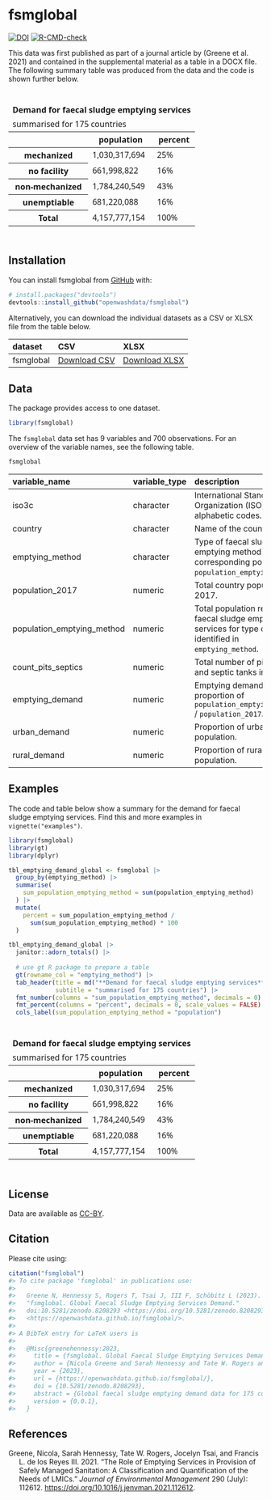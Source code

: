 
<!-- README.md is generated from README.Rmd. Please edit that file -->

# fsmglobal

<!-- badges: start -->

[![DOI](https://zenodo.org/badge/577705928.svg)](https://zenodo.org/badge/latestdoi/577705928)
[![R-CMD-check](https://github.com/openwashdata/fsmglobal/actions/workflows/R-CMD-check.yaml/badge.svg)](https://github.com/openwashdata/fsmglobal/actions/workflows/R-CMD-check.yaml)
<!-- badges: end -->

This data was first published as part of a journal article by (Greene et
al. 2021) and contained in the supplemental material as a table in a
DOCX file. The following summary table was produced from the data and
the code is shown further below.

<div id="zuyhlqhyio" style="padding-left:0px;padding-right:0px;padding-top:10px;padding-bottom:10px;overflow-x:auto;overflow-y:auto;width:auto;height:auto;">
<style>#zuyhlqhyio table {
  font-family: system-ui, 'Segoe UI', Roboto, Helvetica, Arial, sans-serif, 'Apple Color Emoji', 'Segoe UI Emoji', 'Segoe UI Symbol', 'Noto Color Emoji';
  -webkit-font-smoothing: antialiased;
  -moz-osx-font-smoothing: grayscale;
}
&#10;#zuyhlqhyio thead, #zuyhlqhyio tbody, #zuyhlqhyio tfoot, #zuyhlqhyio tr, #zuyhlqhyio td, #zuyhlqhyio th {
  border-style: none;
}
&#10;#zuyhlqhyio p {
  margin: 0;
  padding: 0;
}
&#10;#zuyhlqhyio .gt_table {
  display: table;
  border-collapse: collapse;
  line-height: normal;
  margin-left: auto;
  margin-right: auto;
  color: #333333;
  font-size: 16px;
  font-weight: normal;
  font-style: normal;
  background-color: #FFFFFF;
  width: auto;
  border-top-style: solid;
  border-top-width: 2px;
  border-top-color: #A8A8A8;
  border-right-style: none;
  border-right-width: 2px;
  border-right-color: #D3D3D3;
  border-bottom-style: solid;
  border-bottom-width: 2px;
  border-bottom-color: #A8A8A8;
  border-left-style: none;
  border-left-width: 2px;
  border-left-color: #D3D3D3;
}
&#10;#zuyhlqhyio .gt_caption {
  padding-top: 4px;
  padding-bottom: 4px;
}
&#10;#zuyhlqhyio .gt_title {
  color: #333333;
  font-size: 125%;
  font-weight: initial;
  padding-top: 4px;
  padding-bottom: 4px;
  padding-left: 5px;
  padding-right: 5px;
  border-bottom-color: #FFFFFF;
  border-bottom-width: 0;
}
&#10;#zuyhlqhyio .gt_subtitle {
  color: #333333;
  font-size: 85%;
  font-weight: initial;
  padding-top: 3px;
  padding-bottom: 5px;
  padding-left: 5px;
  padding-right: 5px;
  border-top-color: #FFFFFF;
  border-top-width: 0;
}
&#10;#zuyhlqhyio .gt_heading {
  background-color: #FFFFFF;
  text-align: center;
  border-bottom-color: #FFFFFF;
  border-left-style: none;
  border-left-width: 1px;
  border-left-color: #D3D3D3;
  border-right-style: none;
  border-right-width: 1px;
  border-right-color: #D3D3D3;
}
&#10;#zuyhlqhyio .gt_bottom_border {
  border-bottom-style: solid;
  border-bottom-width: 2px;
  border-bottom-color: #D3D3D3;
}
&#10;#zuyhlqhyio .gt_col_headings {
  border-top-style: solid;
  border-top-width: 2px;
  border-top-color: #D3D3D3;
  border-bottom-style: solid;
  border-bottom-width: 2px;
  border-bottom-color: #D3D3D3;
  border-left-style: none;
  border-left-width: 1px;
  border-left-color: #D3D3D3;
  border-right-style: none;
  border-right-width: 1px;
  border-right-color: #D3D3D3;
}
&#10;#zuyhlqhyio .gt_col_heading {
  color: #333333;
  background-color: #FFFFFF;
  font-size: 100%;
  font-weight: normal;
  text-transform: inherit;
  border-left-style: none;
  border-left-width: 1px;
  border-left-color: #D3D3D3;
  border-right-style: none;
  border-right-width: 1px;
  border-right-color: #D3D3D3;
  vertical-align: bottom;
  padding-top: 5px;
  padding-bottom: 6px;
  padding-left: 5px;
  padding-right: 5px;
  overflow-x: hidden;
}
&#10;#zuyhlqhyio .gt_column_spanner_outer {
  color: #333333;
  background-color: #FFFFFF;
  font-size: 100%;
  font-weight: normal;
  text-transform: inherit;
  padding-top: 0;
  padding-bottom: 0;
  padding-left: 4px;
  padding-right: 4px;
}
&#10;#zuyhlqhyio .gt_column_spanner_outer:first-child {
  padding-left: 0;
}
&#10;#zuyhlqhyio .gt_column_spanner_outer:last-child {
  padding-right: 0;
}
&#10;#zuyhlqhyio .gt_column_spanner {
  border-bottom-style: solid;
  border-bottom-width: 2px;
  border-bottom-color: #D3D3D3;
  vertical-align: bottom;
  padding-top: 5px;
  padding-bottom: 5px;
  overflow-x: hidden;
  display: inline-block;
  width: 100%;
}
&#10;#zuyhlqhyio .gt_spanner_row {
  border-bottom-style: hidden;
}
&#10;#zuyhlqhyio .gt_group_heading {
  padding-top: 8px;
  padding-bottom: 8px;
  padding-left: 5px;
  padding-right: 5px;
  color: #333333;
  background-color: #FFFFFF;
  font-size: 100%;
  font-weight: initial;
  text-transform: inherit;
  border-top-style: solid;
  border-top-width: 2px;
  border-top-color: #D3D3D3;
  border-bottom-style: solid;
  border-bottom-width: 2px;
  border-bottom-color: #D3D3D3;
  border-left-style: none;
  border-left-width: 1px;
  border-left-color: #D3D3D3;
  border-right-style: none;
  border-right-width: 1px;
  border-right-color: #D3D3D3;
  vertical-align: middle;
  text-align: left;
}
&#10;#zuyhlqhyio .gt_empty_group_heading {
  padding: 0.5px;
  color: #333333;
  background-color: #FFFFFF;
  font-size: 100%;
  font-weight: initial;
  border-top-style: solid;
  border-top-width: 2px;
  border-top-color: #D3D3D3;
  border-bottom-style: solid;
  border-bottom-width: 2px;
  border-bottom-color: #D3D3D3;
  vertical-align: middle;
}
&#10;#zuyhlqhyio .gt_from_md > :first-child {
  margin-top: 0;
}
&#10;#zuyhlqhyio .gt_from_md > :last-child {
  margin-bottom: 0;
}
&#10;#zuyhlqhyio .gt_row {
  padding-top: 8px;
  padding-bottom: 8px;
  padding-left: 5px;
  padding-right: 5px;
  margin: 10px;
  border-top-style: solid;
  border-top-width: 1px;
  border-top-color: #D3D3D3;
  border-left-style: none;
  border-left-width: 1px;
  border-left-color: #D3D3D3;
  border-right-style: none;
  border-right-width: 1px;
  border-right-color: #D3D3D3;
  vertical-align: middle;
  overflow-x: hidden;
}
&#10;#zuyhlqhyio .gt_stub {
  color: #333333;
  background-color: #FFFFFF;
  font-size: 100%;
  font-weight: initial;
  text-transform: inherit;
  border-right-style: solid;
  border-right-width: 2px;
  border-right-color: #D3D3D3;
  padding-left: 5px;
  padding-right: 5px;
}
&#10;#zuyhlqhyio .gt_stub_row_group {
  color: #333333;
  background-color: #FFFFFF;
  font-size: 100%;
  font-weight: initial;
  text-transform: inherit;
  border-right-style: solid;
  border-right-width: 2px;
  border-right-color: #D3D3D3;
  padding-left: 5px;
  padding-right: 5px;
  vertical-align: top;
}
&#10;#zuyhlqhyio .gt_row_group_first td {
  border-top-width: 2px;
}
&#10;#zuyhlqhyio .gt_row_group_first th {
  border-top-width: 2px;
}
&#10;#zuyhlqhyio .gt_summary_row {
  color: #333333;
  background-color: #FFFFFF;
  text-transform: inherit;
  padding-top: 8px;
  padding-bottom: 8px;
  padding-left: 5px;
  padding-right: 5px;
}
&#10;#zuyhlqhyio .gt_first_summary_row {
  border-top-style: solid;
  border-top-color: #D3D3D3;
}
&#10;#zuyhlqhyio .gt_first_summary_row.thick {
  border-top-width: 2px;
}
&#10;#zuyhlqhyio .gt_last_summary_row {
  padding-top: 8px;
  padding-bottom: 8px;
  padding-left: 5px;
  padding-right: 5px;
  border-bottom-style: solid;
  border-bottom-width: 2px;
  border-bottom-color: #D3D3D3;
}
&#10;#zuyhlqhyio .gt_grand_summary_row {
  color: #333333;
  background-color: #FFFFFF;
  text-transform: inherit;
  padding-top: 8px;
  padding-bottom: 8px;
  padding-left: 5px;
  padding-right: 5px;
}
&#10;#zuyhlqhyio .gt_first_grand_summary_row {
  padding-top: 8px;
  padding-bottom: 8px;
  padding-left: 5px;
  padding-right: 5px;
  border-top-style: double;
  border-top-width: 6px;
  border-top-color: #D3D3D3;
}
&#10;#zuyhlqhyio .gt_last_grand_summary_row_top {
  padding-top: 8px;
  padding-bottom: 8px;
  padding-left: 5px;
  padding-right: 5px;
  border-bottom-style: double;
  border-bottom-width: 6px;
  border-bottom-color: #D3D3D3;
}
&#10;#zuyhlqhyio .gt_striped {
  background-color: rgba(128, 128, 128, 0.05);
}
&#10;#zuyhlqhyio .gt_table_body {
  border-top-style: solid;
  border-top-width: 2px;
  border-top-color: #D3D3D3;
  border-bottom-style: solid;
  border-bottom-width: 2px;
  border-bottom-color: #D3D3D3;
}
&#10;#zuyhlqhyio .gt_footnotes {
  color: #333333;
  background-color: #FFFFFF;
  border-bottom-style: none;
  border-bottom-width: 2px;
  border-bottom-color: #D3D3D3;
  border-left-style: none;
  border-left-width: 2px;
  border-left-color: #D3D3D3;
  border-right-style: none;
  border-right-width: 2px;
  border-right-color: #D3D3D3;
}
&#10;#zuyhlqhyio .gt_footnote {
  margin: 0px;
  font-size: 90%;
  padding-top: 4px;
  padding-bottom: 4px;
  padding-left: 5px;
  padding-right: 5px;
}
&#10;#zuyhlqhyio .gt_sourcenotes {
  color: #333333;
  background-color: #FFFFFF;
  border-bottom-style: none;
  border-bottom-width: 2px;
  border-bottom-color: #D3D3D3;
  border-left-style: none;
  border-left-width: 2px;
  border-left-color: #D3D3D3;
  border-right-style: none;
  border-right-width: 2px;
  border-right-color: #D3D3D3;
}
&#10;#zuyhlqhyio .gt_sourcenote {
  font-size: 90%;
  padding-top: 4px;
  padding-bottom: 4px;
  padding-left: 5px;
  padding-right: 5px;
}
&#10;#zuyhlqhyio .gt_left {
  text-align: left;
}
&#10;#zuyhlqhyio .gt_center {
  text-align: center;
}
&#10;#zuyhlqhyio .gt_right {
  text-align: right;
  font-variant-numeric: tabular-nums;
}
&#10;#zuyhlqhyio .gt_font_normal {
  font-weight: normal;
}
&#10;#zuyhlqhyio .gt_font_bold {
  font-weight: bold;
}
&#10;#zuyhlqhyio .gt_font_italic {
  font-style: italic;
}
&#10;#zuyhlqhyio .gt_super {
  font-size: 65%;
}
&#10;#zuyhlqhyio .gt_footnote_marks {
  font-size: 75%;
  vertical-align: 0.4em;
  position: initial;
}
&#10;#zuyhlqhyio .gt_asterisk {
  font-size: 100%;
  vertical-align: 0;
}
&#10;#zuyhlqhyio .gt_indent_1 {
  text-indent: 5px;
}
&#10;#zuyhlqhyio .gt_indent_2 {
  text-indent: 10px;
}
&#10;#zuyhlqhyio .gt_indent_3 {
  text-indent: 15px;
}
&#10;#zuyhlqhyio .gt_indent_4 {
  text-indent: 20px;
}
&#10;#zuyhlqhyio .gt_indent_5 {
  text-indent: 25px;
}
</style>
<table class="gt_table" data-quarto-disable-processing="false" data-quarto-bootstrap="false">
  <thead>
    <tr class="gt_heading">
      <td colspan="3" class="gt_heading gt_title gt_font_normal" style><strong>Demand for faecal sludge emptying services</strong></td>
    </tr>
    <tr class="gt_heading">
      <td colspan="3" class="gt_heading gt_subtitle gt_font_normal gt_bottom_border" style>summarised for 175 countries</td>
    </tr>
    <tr class="gt_col_headings">
      <th class="gt_col_heading gt_columns_bottom_border gt_left" rowspan="1" colspan="1" scope="col" id=""></th>
      <th class="gt_col_heading gt_columns_bottom_border gt_right" rowspan="1" colspan="1" scope="col" id="population">population</th>
      <th class="gt_col_heading gt_columns_bottom_border gt_right" rowspan="1" colspan="1" scope="col" id="percent">percent</th>
    </tr>
  </thead>
  <tbody class="gt_table_body">
    <tr><th id="stub_1_1" scope="row" class="gt_row gt_left gt_stub">mechanized</th>
<td headers="stub_1_1 sum_population_emptying_method" class="gt_row gt_right">1,030,317,694</td>
<td headers="stub_1_1 percent" class="gt_row gt_right">25%</td></tr>
    <tr><th id="stub_1_2" scope="row" class="gt_row gt_left gt_stub">no facility</th>
<td headers="stub_1_2 sum_population_emptying_method" class="gt_row gt_right">661,998,822</td>
<td headers="stub_1_2 percent" class="gt_row gt_right">16%</td></tr>
    <tr><th id="stub_1_3" scope="row" class="gt_row gt_left gt_stub">non-mechanized</th>
<td headers="stub_1_3 sum_population_emptying_method" class="gt_row gt_right">1,784,240,549</td>
<td headers="stub_1_3 percent" class="gt_row gt_right">43%</td></tr>
    <tr><th id="stub_1_4" scope="row" class="gt_row gt_left gt_stub">unemptiable</th>
<td headers="stub_1_4 sum_population_emptying_method" class="gt_row gt_right">681,220,088</td>
<td headers="stub_1_4 percent" class="gt_row gt_right">16%</td></tr>
    <tr><th id="stub_1_5" scope="row" class="gt_row gt_left gt_stub">Total</th>
<td headers="stub_1_5 sum_population_emptying_method" class="gt_row gt_right">4,157,777,154</td>
<td headers="stub_1_5 percent" class="gt_row gt_right">100%</td></tr>
  </tbody>
  &#10;  
</table>
</div>

## Installation

You can install fsmglobal from [GitHub](https://github.com/) with:

``` r
# install.packages("devtools")
devtools::install_github("openwashdata/fsmglobal")
```

Alternatively, you can download the individual datasets as a CSV or XLSX
file from the table below.

| dataset   | CSV                                                                                           | XLSX                                                                                            |
|:----------|:----------------------------------------------------------------------------------------------|:------------------------------------------------------------------------------------------------|
| fsmglobal | [Download CSV](https://github.com/openwashdata/fsmglobal/raw/main/inst/extdata/fsmglobal.csv) | [Download XLSX](https://github.com/openwashdata/fsmglobal/raw/main/inst/extdata/fsmglobal.xlsx) |

## Data

The package provides access to one dataset.

``` r
library(fsmglobal)
```

The `fsmglobal` data set has 9 variables and 700 observations. For an
overview of the variable names, see the following table.

``` r
fsmglobal
```

| variable_name              | variable_type | description                                                                                                    |
|:---------------------------|:--------------|:---------------------------------------------------------------------------------------------------------------|
| iso3c                      | character     | International Standards Organization (ISO) 3-digit alphabetic codes.                                           |
| country                    | character     | Name of the country.                                                                                           |
| emptying_method            | character     | Type of faecal sludge emptying method for corresponding population in `population_emptying_method`.            |
| population_2017            | numeric       | Total country population in 2017.                                                                              |
| population_emptying_method | numeric       | Total population requiring faecal sludge emptying services for type of method identified in `emptying_method`. |
| count_pits_septics         | numeric       | Total number of pit latrines and septic tanks in country.                                                      |
| emptying_demand            | numeric       | Emptying demand as the proportion of `population_emptying_method` / `population_2017`.                         |
| urban_demand               | numeric       | Proportion of urban population.                                                                                |
| rural_demand               | numeric       | Proportion of rural population.                                                                                |

## Examples

The code and table below show a summary for the demand for faecal sludge
emptying services. Find this and more examples in
`vignette("examples")`.

``` r
library(fsmglobal)
library(gt)
library(dplyr)
```

``` r
tbl_emptying_demand_global <- fsmglobal |> 
  group_by(emptying_method) |> 
  summarise(
    sum_population_emptying_method = sum(population_emptying_method)
  ) |> 
  mutate(
    percent = sum_population_emptying_method / 
      sum(sum_population_emptying_method) * 100
  )
```

``` r
tbl_emptying_demand_global |> 
  janitor::adorn_totals() |>
  
  # use gt R package to prepare a table
  gt(rowname_col = "emptying_method") |>
  tab_header(title = md("**Demand for faecal sludge emptying services**"), 
             subtitle = "summarised for 175 countries") |> 
  fmt_number(columns = "sum_population_emptying_method", decimals = 0) |> 
  fmt_percent(columns = "percent", decimals = 0, scale_values = FALSE) |> 
  cols_label(sum_population_emptying_method = "population") 
```

<div id="pnoqsqgiib" style="padding-left:0px;padding-right:0px;padding-top:10px;padding-bottom:10px;overflow-x:auto;overflow-y:auto;width:auto;height:auto;">
<style>#pnoqsqgiib table {
  font-family: system-ui, 'Segoe UI', Roboto, Helvetica, Arial, sans-serif, 'Apple Color Emoji', 'Segoe UI Emoji', 'Segoe UI Symbol', 'Noto Color Emoji';
  -webkit-font-smoothing: antialiased;
  -moz-osx-font-smoothing: grayscale;
}
&#10;#pnoqsqgiib thead, #pnoqsqgiib tbody, #pnoqsqgiib tfoot, #pnoqsqgiib tr, #pnoqsqgiib td, #pnoqsqgiib th {
  border-style: none;
}
&#10;#pnoqsqgiib p {
  margin: 0;
  padding: 0;
}
&#10;#pnoqsqgiib .gt_table {
  display: table;
  border-collapse: collapse;
  line-height: normal;
  margin-left: auto;
  margin-right: auto;
  color: #333333;
  font-size: 16px;
  font-weight: normal;
  font-style: normal;
  background-color: #FFFFFF;
  width: auto;
  border-top-style: solid;
  border-top-width: 2px;
  border-top-color: #A8A8A8;
  border-right-style: none;
  border-right-width: 2px;
  border-right-color: #D3D3D3;
  border-bottom-style: solid;
  border-bottom-width: 2px;
  border-bottom-color: #A8A8A8;
  border-left-style: none;
  border-left-width: 2px;
  border-left-color: #D3D3D3;
}
&#10;#pnoqsqgiib .gt_caption {
  padding-top: 4px;
  padding-bottom: 4px;
}
&#10;#pnoqsqgiib .gt_title {
  color: #333333;
  font-size: 125%;
  font-weight: initial;
  padding-top: 4px;
  padding-bottom: 4px;
  padding-left: 5px;
  padding-right: 5px;
  border-bottom-color: #FFFFFF;
  border-bottom-width: 0;
}
&#10;#pnoqsqgiib .gt_subtitle {
  color: #333333;
  font-size: 85%;
  font-weight: initial;
  padding-top: 3px;
  padding-bottom: 5px;
  padding-left: 5px;
  padding-right: 5px;
  border-top-color: #FFFFFF;
  border-top-width: 0;
}
&#10;#pnoqsqgiib .gt_heading {
  background-color: #FFFFFF;
  text-align: center;
  border-bottom-color: #FFFFFF;
  border-left-style: none;
  border-left-width: 1px;
  border-left-color: #D3D3D3;
  border-right-style: none;
  border-right-width: 1px;
  border-right-color: #D3D3D3;
}
&#10;#pnoqsqgiib .gt_bottom_border {
  border-bottom-style: solid;
  border-bottom-width: 2px;
  border-bottom-color: #D3D3D3;
}
&#10;#pnoqsqgiib .gt_col_headings {
  border-top-style: solid;
  border-top-width: 2px;
  border-top-color: #D3D3D3;
  border-bottom-style: solid;
  border-bottom-width: 2px;
  border-bottom-color: #D3D3D3;
  border-left-style: none;
  border-left-width: 1px;
  border-left-color: #D3D3D3;
  border-right-style: none;
  border-right-width: 1px;
  border-right-color: #D3D3D3;
}
&#10;#pnoqsqgiib .gt_col_heading {
  color: #333333;
  background-color: #FFFFFF;
  font-size: 100%;
  font-weight: normal;
  text-transform: inherit;
  border-left-style: none;
  border-left-width: 1px;
  border-left-color: #D3D3D3;
  border-right-style: none;
  border-right-width: 1px;
  border-right-color: #D3D3D3;
  vertical-align: bottom;
  padding-top: 5px;
  padding-bottom: 6px;
  padding-left: 5px;
  padding-right: 5px;
  overflow-x: hidden;
}
&#10;#pnoqsqgiib .gt_column_spanner_outer {
  color: #333333;
  background-color: #FFFFFF;
  font-size: 100%;
  font-weight: normal;
  text-transform: inherit;
  padding-top: 0;
  padding-bottom: 0;
  padding-left: 4px;
  padding-right: 4px;
}
&#10;#pnoqsqgiib .gt_column_spanner_outer:first-child {
  padding-left: 0;
}
&#10;#pnoqsqgiib .gt_column_spanner_outer:last-child {
  padding-right: 0;
}
&#10;#pnoqsqgiib .gt_column_spanner {
  border-bottom-style: solid;
  border-bottom-width: 2px;
  border-bottom-color: #D3D3D3;
  vertical-align: bottom;
  padding-top: 5px;
  padding-bottom: 5px;
  overflow-x: hidden;
  display: inline-block;
  width: 100%;
}
&#10;#pnoqsqgiib .gt_spanner_row {
  border-bottom-style: hidden;
}
&#10;#pnoqsqgiib .gt_group_heading {
  padding-top: 8px;
  padding-bottom: 8px;
  padding-left: 5px;
  padding-right: 5px;
  color: #333333;
  background-color: #FFFFFF;
  font-size: 100%;
  font-weight: initial;
  text-transform: inherit;
  border-top-style: solid;
  border-top-width: 2px;
  border-top-color: #D3D3D3;
  border-bottom-style: solid;
  border-bottom-width: 2px;
  border-bottom-color: #D3D3D3;
  border-left-style: none;
  border-left-width: 1px;
  border-left-color: #D3D3D3;
  border-right-style: none;
  border-right-width: 1px;
  border-right-color: #D3D3D3;
  vertical-align: middle;
  text-align: left;
}
&#10;#pnoqsqgiib .gt_empty_group_heading {
  padding: 0.5px;
  color: #333333;
  background-color: #FFFFFF;
  font-size: 100%;
  font-weight: initial;
  border-top-style: solid;
  border-top-width: 2px;
  border-top-color: #D3D3D3;
  border-bottom-style: solid;
  border-bottom-width: 2px;
  border-bottom-color: #D3D3D3;
  vertical-align: middle;
}
&#10;#pnoqsqgiib .gt_from_md > :first-child {
  margin-top: 0;
}
&#10;#pnoqsqgiib .gt_from_md > :last-child {
  margin-bottom: 0;
}
&#10;#pnoqsqgiib .gt_row {
  padding-top: 8px;
  padding-bottom: 8px;
  padding-left: 5px;
  padding-right: 5px;
  margin: 10px;
  border-top-style: solid;
  border-top-width: 1px;
  border-top-color: #D3D3D3;
  border-left-style: none;
  border-left-width: 1px;
  border-left-color: #D3D3D3;
  border-right-style: none;
  border-right-width: 1px;
  border-right-color: #D3D3D3;
  vertical-align: middle;
  overflow-x: hidden;
}
&#10;#pnoqsqgiib .gt_stub {
  color: #333333;
  background-color: #FFFFFF;
  font-size: 100%;
  font-weight: initial;
  text-transform: inherit;
  border-right-style: solid;
  border-right-width: 2px;
  border-right-color: #D3D3D3;
  padding-left: 5px;
  padding-right: 5px;
}
&#10;#pnoqsqgiib .gt_stub_row_group {
  color: #333333;
  background-color: #FFFFFF;
  font-size: 100%;
  font-weight: initial;
  text-transform: inherit;
  border-right-style: solid;
  border-right-width: 2px;
  border-right-color: #D3D3D3;
  padding-left: 5px;
  padding-right: 5px;
  vertical-align: top;
}
&#10;#pnoqsqgiib .gt_row_group_first td {
  border-top-width: 2px;
}
&#10;#pnoqsqgiib .gt_row_group_first th {
  border-top-width: 2px;
}
&#10;#pnoqsqgiib .gt_summary_row {
  color: #333333;
  background-color: #FFFFFF;
  text-transform: inherit;
  padding-top: 8px;
  padding-bottom: 8px;
  padding-left: 5px;
  padding-right: 5px;
}
&#10;#pnoqsqgiib .gt_first_summary_row {
  border-top-style: solid;
  border-top-color: #D3D3D3;
}
&#10;#pnoqsqgiib .gt_first_summary_row.thick {
  border-top-width: 2px;
}
&#10;#pnoqsqgiib .gt_last_summary_row {
  padding-top: 8px;
  padding-bottom: 8px;
  padding-left: 5px;
  padding-right: 5px;
  border-bottom-style: solid;
  border-bottom-width: 2px;
  border-bottom-color: #D3D3D3;
}
&#10;#pnoqsqgiib .gt_grand_summary_row {
  color: #333333;
  background-color: #FFFFFF;
  text-transform: inherit;
  padding-top: 8px;
  padding-bottom: 8px;
  padding-left: 5px;
  padding-right: 5px;
}
&#10;#pnoqsqgiib .gt_first_grand_summary_row {
  padding-top: 8px;
  padding-bottom: 8px;
  padding-left: 5px;
  padding-right: 5px;
  border-top-style: double;
  border-top-width: 6px;
  border-top-color: #D3D3D3;
}
&#10;#pnoqsqgiib .gt_last_grand_summary_row_top {
  padding-top: 8px;
  padding-bottom: 8px;
  padding-left: 5px;
  padding-right: 5px;
  border-bottom-style: double;
  border-bottom-width: 6px;
  border-bottom-color: #D3D3D3;
}
&#10;#pnoqsqgiib .gt_striped {
  background-color: rgba(128, 128, 128, 0.05);
}
&#10;#pnoqsqgiib .gt_table_body {
  border-top-style: solid;
  border-top-width: 2px;
  border-top-color: #D3D3D3;
  border-bottom-style: solid;
  border-bottom-width: 2px;
  border-bottom-color: #D3D3D3;
}
&#10;#pnoqsqgiib .gt_footnotes {
  color: #333333;
  background-color: #FFFFFF;
  border-bottom-style: none;
  border-bottom-width: 2px;
  border-bottom-color: #D3D3D3;
  border-left-style: none;
  border-left-width: 2px;
  border-left-color: #D3D3D3;
  border-right-style: none;
  border-right-width: 2px;
  border-right-color: #D3D3D3;
}
&#10;#pnoqsqgiib .gt_footnote {
  margin: 0px;
  font-size: 90%;
  padding-top: 4px;
  padding-bottom: 4px;
  padding-left: 5px;
  padding-right: 5px;
}
&#10;#pnoqsqgiib .gt_sourcenotes {
  color: #333333;
  background-color: #FFFFFF;
  border-bottom-style: none;
  border-bottom-width: 2px;
  border-bottom-color: #D3D3D3;
  border-left-style: none;
  border-left-width: 2px;
  border-left-color: #D3D3D3;
  border-right-style: none;
  border-right-width: 2px;
  border-right-color: #D3D3D3;
}
&#10;#pnoqsqgiib .gt_sourcenote {
  font-size: 90%;
  padding-top: 4px;
  padding-bottom: 4px;
  padding-left: 5px;
  padding-right: 5px;
}
&#10;#pnoqsqgiib .gt_left {
  text-align: left;
}
&#10;#pnoqsqgiib .gt_center {
  text-align: center;
}
&#10;#pnoqsqgiib .gt_right {
  text-align: right;
  font-variant-numeric: tabular-nums;
}
&#10;#pnoqsqgiib .gt_font_normal {
  font-weight: normal;
}
&#10;#pnoqsqgiib .gt_font_bold {
  font-weight: bold;
}
&#10;#pnoqsqgiib .gt_font_italic {
  font-style: italic;
}
&#10;#pnoqsqgiib .gt_super {
  font-size: 65%;
}
&#10;#pnoqsqgiib .gt_footnote_marks {
  font-size: 75%;
  vertical-align: 0.4em;
  position: initial;
}
&#10;#pnoqsqgiib .gt_asterisk {
  font-size: 100%;
  vertical-align: 0;
}
&#10;#pnoqsqgiib .gt_indent_1 {
  text-indent: 5px;
}
&#10;#pnoqsqgiib .gt_indent_2 {
  text-indent: 10px;
}
&#10;#pnoqsqgiib .gt_indent_3 {
  text-indent: 15px;
}
&#10;#pnoqsqgiib .gt_indent_4 {
  text-indent: 20px;
}
&#10;#pnoqsqgiib .gt_indent_5 {
  text-indent: 25px;
}
</style>
<table class="gt_table" data-quarto-disable-processing="false" data-quarto-bootstrap="false">
  <thead>
    <tr class="gt_heading">
      <td colspan="3" class="gt_heading gt_title gt_font_normal" style><strong>Demand for faecal sludge emptying services</strong></td>
    </tr>
    <tr class="gt_heading">
      <td colspan="3" class="gt_heading gt_subtitle gt_font_normal gt_bottom_border" style>summarised for 175 countries</td>
    </tr>
    <tr class="gt_col_headings">
      <th class="gt_col_heading gt_columns_bottom_border gt_left" rowspan="1" colspan="1" scope="col" id=""></th>
      <th class="gt_col_heading gt_columns_bottom_border gt_right" rowspan="1" colspan="1" scope="col" id="population">population</th>
      <th class="gt_col_heading gt_columns_bottom_border gt_right" rowspan="1" colspan="1" scope="col" id="percent">percent</th>
    </tr>
  </thead>
  <tbody class="gt_table_body">
    <tr><th id="stub_1_1" scope="row" class="gt_row gt_left gt_stub">mechanized</th>
<td headers="stub_1_1 sum_population_emptying_method" class="gt_row gt_right">1,030,317,694</td>
<td headers="stub_1_1 percent" class="gt_row gt_right">25%</td></tr>
    <tr><th id="stub_1_2" scope="row" class="gt_row gt_left gt_stub">no facility</th>
<td headers="stub_1_2 sum_population_emptying_method" class="gt_row gt_right">661,998,822</td>
<td headers="stub_1_2 percent" class="gt_row gt_right">16%</td></tr>
    <tr><th id="stub_1_3" scope="row" class="gt_row gt_left gt_stub">non-mechanized</th>
<td headers="stub_1_3 sum_population_emptying_method" class="gt_row gt_right">1,784,240,549</td>
<td headers="stub_1_3 percent" class="gt_row gt_right">43%</td></tr>
    <tr><th id="stub_1_4" scope="row" class="gt_row gt_left gt_stub">unemptiable</th>
<td headers="stub_1_4 sum_population_emptying_method" class="gt_row gt_right">681,220,088</td>
<td headers="stub_1_4 percent" class="gt_row gt_right">16%</td></tr>
    <tr><th id="stub_1_5" scope="row" class="gt_row gt_left gt_stub">Total</th>
<td headers="stub_1_5 sum_population_emptying_method" class="gt_row gt_right">4,157,777,154</td>
<td headers="stub_1_5 percent" class="gt_row gt_right">100%</td></tr>
  </tbody>
  &#10;  
</table>
</div>

## License

Data are available as
[CC-BY](https://github.com/openwashdata/fsmglobal/blob/main/LICENSE.md).

## Citation

Please cite using:

``` r
citation("fsmglobal")
#> To cite package 'fsmglobal' in publications use:
#> 
#>   Greene N, Hennessy S, Rogers T, Tsai J, III F, Schöbitz L (2023).
#>   "fsmglobal. Global Faecal Sludge Emptying Services Demand."
#>   doi:10.5281/zenodo.8208293 <https://doi.org/10.5281/zenodo.8208293>,
#>   <https://openwashdata.github.io/fsmglobal/>.
#> 
#> A BibTeX entry for LaTeX users is
#> 
#>   @Misc{greenehennessy:2023,
#>     title = {fsmglobal. Global Faecal Sludge Emptying Services Demand},
#>     author = {Nicola Greene and Sarah Hennessy and Tate W. Rogers and Jocelyn Tsai and Francis L. de los Reyes III and Lars Schöbitz},
#>     year = {2023},
#>     url = {https://openwashdata.github.io/fsmglobal/},
#>     doi = {10.5281/zenodo.8208293},
#>     abstract = {Global faecal sludge emptying demand data for 175 countries. Demand is quantified by population size receiving one of four emptying methods (mechanized, non-mechanized, unemptiable, no facility). The demand is disaggregated by rural and urban percentages of population.},
#>     version = {0.0.1},
#>   }
```

## References

<div id="refs" class="references csl-bib-body hanging-indent">

<div id="ref-greene2021" class="csl-entry">

Greene, Nicola, Sarah Hennessy, Tate W. Rogers, Jocelyn Tsai, and
Francis L. de los Reyes III. 2021. “The Role of Emptying Services in
Provision of Safely Managed Sanitation: A Classification and
Quantification of the Needs of LMICs.” *Journal of Environmental
Management* 290 (July): 112612.
<https://doi.org/10.1016/j.jenvman.2021.112612>.

</div>

</div>
